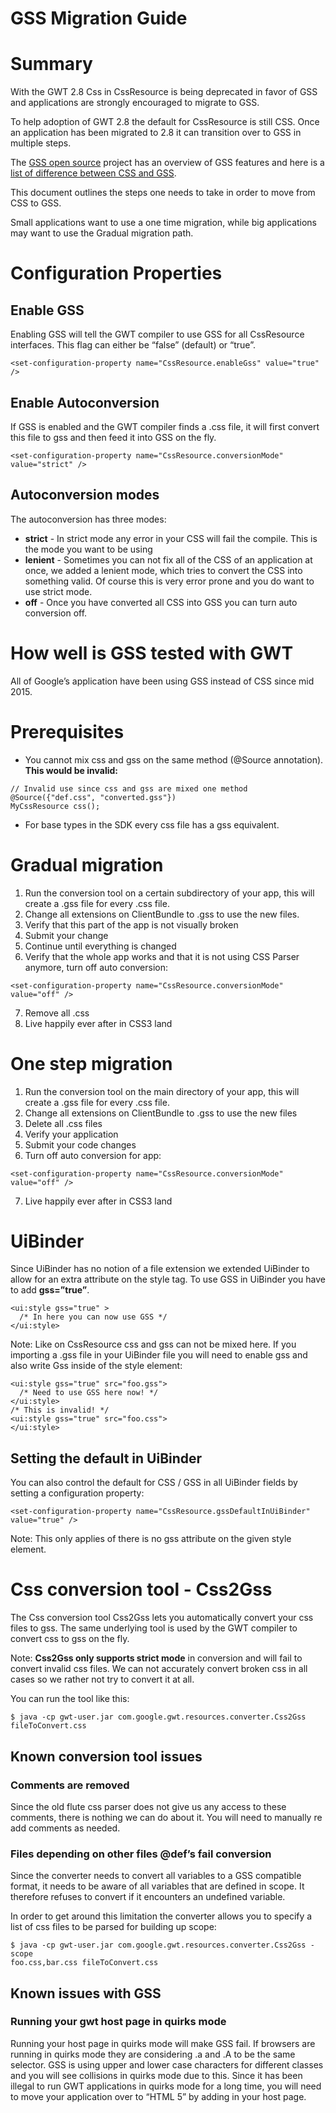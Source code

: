 # GSS Migration Guide

# Summary

With the GWT 2.8 Css in CssResource is being deprecated in favor of GSS and
applications are strongly encouraged to migrate to GSS.

To help adoption of GWT 2.8 the default for CssResource is still CSS. Once an
application has been migrated to 2.8 it can transition over to GSS in multiple
steps.

The [GSS open source](https://code.google.com/p/closure-stylesheets/) project has an overview of GSS features and here is a [list of difference between CSS and GSS](http://www.gwtproject.org/doc/latest/DevGuideGssVsCss.html).

This document outlines the steps one needs to take in order to move from CSS to
GSS.

Small applications want to use a one time migration, while big applications may
want to use the Gradual migration path.

# Configuration Properties

## Enable GSS

Enabling GSS will tell the GWT compiler to use GSS for all CssResource
interfaces. This flag can either be “false” (default) or “true”.


```
<set-configuration-property name="CssResource.enableGss" value="true" />
```

## Enable Autoconversion

If GSS is enabled and the GWT compiler finds a .css file, it will first convert
this file to gss and then feed it into GSS on the fly.


```
<set-configuration-property name="CssResource.conversionMode" value="strict" />
```

## Autoconversion modes

The autoconversion has three modes:

  * <strong>strict</strong> - In strict mode any error in your CSS will fail the compile. This is the mode
you want to be using
  * <strong>lenient</strong> - Sometimes you can not fix all of the CSS of an application at once, we added
a lenient mode, which tries to convert the CSS into something valid. Of course
this is very error prone and you do want to use strict mode.
  * <strong>off</strong> - Once you have converted all CSS into GSS you can turn auto conversion off.

# How well is GSS tested with GWT

All of Google’s application have been using GSS instead of CSS since mid 2015.

# Prerequisites

  * You cannot mix css and gss on the same method (@Source annotation).
<strong>This would be invalid:</strong>


```
// Invalid use since css and gss are mixed one method
@Source({"def.css", "converted.gss"})
MyCssResource css();
```

  * For base types in the SDK  every css file has a gss equivalent.

# Gradual migration

  1. Run the conversion tool on a certain subdirectory of your app, this will create
     a .gss file for every .css file.
  2. Change all extensions on ClientBundle to .gss to use the new files.
  3. Verify that this part of the app is not visually broken
  4. Submit your change
  5. Continue until everything is changed
  6. Verify that the whole app works and that it is not using CSS Parser anymore,
turn off auto conversion:


```
<set-configuration-property name="CssResource.conversionMode" value="off" />
```

  7. Remove all .css
  8. Live happily ever after in CSS3 land 

# One step migration

  1. Run the conversion tool on the main directory of your app, this will create a
.gss file for every .css file.
  2. Change all extensions on ClientBundle to .gss to use the new files
  3. Delete all .css files
  4. Verify your application
  5. Submit your code changes
  6. Turn off auto conversion for app:


```
<set-configuration-property name="CssResource.conversionMode" value="off" />
```

  7. Live happily ever after in CSS3 land

# UiBinder

Since UiBinder has no notion of a file extension we extended UiBinder to allow
for an extra attribute on the style tag. To use GSS in UiBinder you have to add <strong>gss=”true”</strong>.


```
<ui:style gss="true" >
  /* In here you can now use GSS */
</ui:style>
```

Note: Like on CssResource css and gss can not be mixed here. If you importing a
.gss file in your UiBinder file you will need to enable gss and also write Gss
inside of the style element:


```
<ui:style gss="true" src="foo.gss">
  /* Need to use GSS here now! */
</ui:style>
/* This is invalid! */
<ui:style gss="true" src="foo.css">
</ui:style>
```

## Setting the default in UiBinder

You can also control the default for CSS / GSS in all UiBinder fields by
setting a configuration property:


```
<set-configuration-property name="CssResource.gssDefaultInUiBinder" value="true" />
```

Note: This only applies of there is no gss attribute on the given style
element.

# Css conversion tool - Css2Gss

The Css conversion tool Css2Gss lets you automatically convert your css files
to gss. The same underlying tool is used by the GWT compiler to convert css to
gss on the fly.

Note: <strong>Css2Gss only supports strict mode</strong> in conversion and will fail to convert invalid css files. We can not
accurately convert broken css in all cases so we rather not try to convert it
at all.

You can run the tool like this:


```
$ java -cp gwt-user.jar com.google.gwt.resources.converter.Css2Gss
fileToConvert.css
```

## Known conversion tool issues

### Comments are removed

Since the old flute css parser does not give us any access to these comments,
there is nothing we can do about it. You will need to manually re add comments
as needed.

### Files depending on other files @def’s fail conversion

Since the converter needs to convert all variables to a GSS compatible format,
it needs to be aware of all variables that are defined in scope. It therefore
refuses to convert if it encounters an undefined variable.

In order to get around this limitation the converter allows you to specify a
list of css files to be parsed for building up scope:


```
$ java -cp gwt-user.jar com.google.gwt.resources.converter.Css2Gss -scope
foo.css,bar.css fileToConvert.css
```

## Known issues with GSS

### Running your gwt host page in quirks mode

Running your host page in quirks mode will make GSS fail. If browsers are
running in quirks mode they are considering .a and .A to be the same selector.
GSS is using upper and lower case characters for different classes and you will
see collisions in quirks mode due to this. Since it has been illegal to run GWT
applications in quirks mode for a long time, you will need to move your
application over to “HTML 5” by adding <!doctype html> in your host page.

